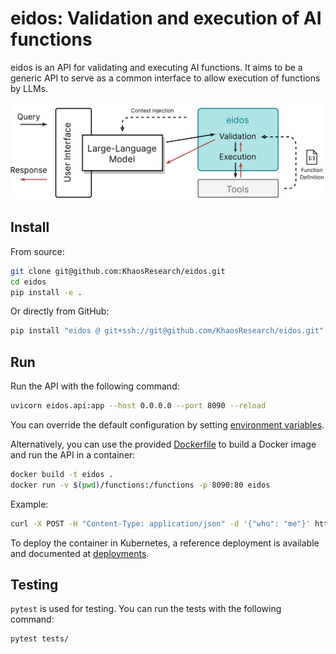 # eidos:  Validation and execution of AI functions

eidos is an API for validating and executing AI functions. It aims to be a generic API to serve as a common interface to allow execution of functions by LLMs.

![Usage diagram of eidos](assets/eidos.png)

## Install

From source:

```bash
git clone git@github.com:KhaosResearch/eidos.git
cd eidos
pip install -e .
```

Or directly from GitHub:

```bash
pip install "eidos @ git+ssh://git@github.com/KhaosResearch/eidos.git"
```

## Run

Run the API with the following command:

```bash
uvicorn eidos.api:app --host 0.0.0.0 --port 8090 --reload
```

You can override the default configuration by setting [environment variables](src/eidos/settings.py).

Alternatively, you can use the provided [Dockerfile](Dockerfile) to build a Docker image and run the API in a container:

```bash
docker build -t eidos .
docker run -v $(pwd)/functions:/functions -p 8090:80 eidos
```

Example:

```bash
curl -X POST -H "Content-Type: application/json" -d '{"who": "me"}' http://localhost:8090/api/v1/execution/salute
```

To deploy the container in Kubernetes, a reference deployment is available and documented at [deployments](deployments/).

## Testing

`pytest` is used for testing. You can run the tests with the following command:

```bash
pytest tests/
```